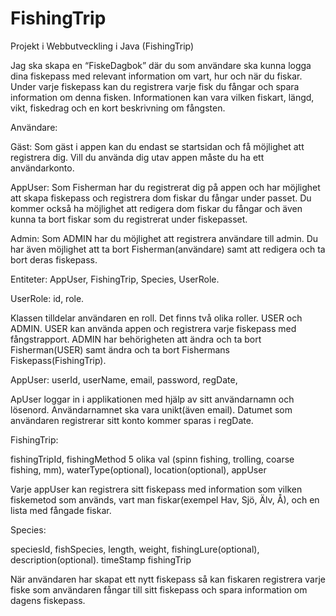 # FishingTrip
Projekt i Webbutveckling i Java (FishingTrip) 

Jag ska skapa en “FiskeDagbok” där du som användare ska kunna logga dina fiskepass med relevant information om vart, hur och när du fiskar. Under varje fiskepass kan du registrera varje fisk du fångar och spara information om denna fisken. Informationen kan vara vilken fiskart, längd, vikt, fiskedrag och en kort beskrivning om fångsten.

Användare:

Gäst:
Som gäst i appen kan du endast se startsidan och få möjlighet att registrera dig. Vill du använda dig utav appen måste du ha ett användarkonto. 

AppUser:
Som Fisherman har du registrerat dig på appen och har möjlighet att skapa fiskepass och registrera dom fiskar du fångar under passet. Du kommer också ha möjlighet att redigera dom fiskar du fångar och även kunna ta bort fiskar som du registrerat under fiskepasset.

Admin:
Som ADMIN har du möjlighet att registrera användare till admin. Du har även möjlighet att ta bort Fisherman(användare) samt att redigera och ta bort deras fiskepass. 

Entiteter: 
AppUser,
FishingTrip,
Species,
UserRole.

UserRole:
id, 
role.

Klassen tilldelar användaren en roll. Det finns två olika roller. USER och ADMIN.
USER kan använda appen och registrera varje fiskepass med fångstrapport.
ADMIN har behörigheten att ändra och ta bort Fisherman(USER) samt ändra och ta bort Fishermans Fiskepass(FishingTrip).

AppUser:
userId,
userName,
email,
password,
regDate,

ApUser loggar in i applikationen med hjälp av sitt användarnamn och lösenord. Användarnamnet ska vara unikt(även email). Datumet som användaren registrerar sitt konto kommer sparas i regDate.

FishingTrip:

fishingTripId,
fishingMethod 5 olika val (spinn fishing, trolling, coarse fishing, mm),
waterType(optional),
location(optional),
appUser

Varje appUser kan registrera sitt fiskepass med information som vilken fiskemetod som används, vart man fiskar(exempel Hav, Sjö, Älv, Å), och en lista med fångade fiskar. 

Species:

speciesId,
fishSpecies,
length,
weight,
fishingLure(optional),
description(optional).
timeStamp
fishingTrip

När användaren har skapat ett nytt fiskepass så kan fiskaren registrera varje fiske som användaren fångar till sitt fiskepass och spara information om dagens fiskepass.



